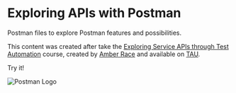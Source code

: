 # Exploring APIs with Postman
Postman files to explore Postman features and possibilities.

This content was created after take the [Exploring Service APIs through Test Automation][1] course, created by [Amber Race][2] and available on [TAU][3].

Try it!

![Postman Logo](https://blog.getpostman.com/wp-content/uploads/2014/07/logo.png)

<!-- Links list -->
[1]: https://testautomationu.applitools.com/exploring-service-apis-through-test-automation/
[2]: https://twitter.com/ambertests
[3]: https://testautomationu.applitools.com/
